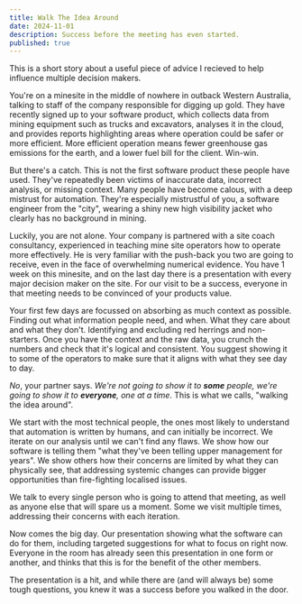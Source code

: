 ```yaml
---
title: Walk The Idea Around
date: 2024-11-01
description: Success before the meeting has even started.
published: true
---
```


This is a short story about a useful piece of advice I recieved to help influence multiple decision makers.

You're on a minesite in the middle of nowhere in outback Western Australia, talking to staff of the company responsible
for digging up gold. They have recently signed up to your software product, which collects data from mining equipment
such as trucks and excavators, analyses it in the cloud, and provides reports highlighting areas where operation could be safer
or more efficient. More efficient operation means fewer greenhouse gas emissions for the earth, and a lower fuel bill for the client.
Win-win.

But there's a catch. This is not the first software product these people have used. They've repeatedly been victims of inaccurate
data, incorrect analysis, or missing context. Many people have become calous, with a deep mistrust for automation.
They're especially mistrustful of you, a software engineer from the "city", wearing a shiny new high visibility jacket who clearly has no
background in mining.

Luckily, you are not alone. Your company is partnered with a site coach consultancy, experienced in teaching mine site operators
how to operate more effectively. He is very familiar with the push-back you two are going to receive, even in the face of overwhelming
numerical evidence. You have 1 week on this minesite, and on the last day there is a presentation with every major decision maker on the site.
For our visit to be a success, everyone in that meeting needs to be convinced of your products value.

Your first few days are focussed on absorbing as much context as possible. Finding out what information people need, and when. What they care about
and what they don't. Identifying and excluding red herrings and non-starters. Once you have the context and the raw data, you
crunch the numbers and check that it's logical and consistent. You suggest showing it to some of the operators to make sure that it aligns with
what they see day to day.

_No_, your partner says. _We're not going to show it to **some** people, we're going to show it to **everyone**, one at a time_.
This is what we calls, "walking the idea around".

We start with the most technical people, the ones most likely to understand that automation is written by humans, and can initially be incorrect.
We iterate on our analysis until we can't find any flaws. We show how our software is telling them "what they've been telling upper management
for years". We show others how their concerns are limited by what they can physically see, that addressing systemic changes can provide bigger
opportunities than fire-fighting localised issues.

We talk to every single person who is going to attend that meeting, as well as anyone else that will spare us a moment. Some we visit multiple times,
addressing their concerns with each iteration.

Now comes the big day. Our presentation showing what the software can do for them, including targeted suggestions for what to focus on right now.
Everyone in the room has already seen this presentation in one form or another, and thinks that this is for the benefit of the other members.

The presentation is a hit, and while there are (and will always be) some tough questions, you knew it was a success before you walked in the door.
